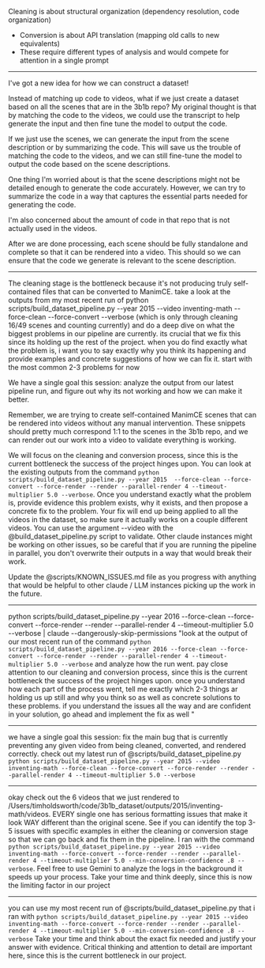  Cleaning is about structural organization (dependency resolution, code organization)
  - Conversion is about API translation (mapping old calls to new equivalents)
  - These require different types of analysis and would compete for attention in a single prompt


----
I've got a new idea for how we can construct a dataset!

Instead of matching up code to videos, what if we just create a dataset based on all the scenes that are in the 3b1b repo? My original thought is that by matching the code to the videos, we could use the transcript to help generate the input and then fine tune the model to output the code. 

If we just use the scenes, we can generate the input from the scene description or by summarizing the code. This will save us the trouble of matching the code to the videos, and we can still fine-tune the model to output the code based on the scene descriptions.

One thing I'm worried about is that the scene descriptions might not be detailed enough to generate the code accurately. However, we can try to summarize the code in a way that captures the essential parts needed for generating the code.

I'm also concerned about the amount of code in that repo that is not actually used in the videos. 

After we are done processing, each scene should be fully standalone and complete so that it can be rendered into a video. This should  so we can ensure that the code we generate is relevant to the scene description.

---
The cleaning stage is the bottleneck because it's not producing truly self-contained files that can be converted to ManimCE. take a look at the outputs from my most recent run of python scripts/build_dataset_pipeline.py --year 2015 --video inventing-math --force-clean --force-convert  --verbose (which is only through cleaning 16/49 scenes and counting currently) and do a deep dive on what  the biggest problems in our pipeline are currently. its crucial that we fix this since its holding up the rest of the project. when you do find exactly what the problem is, i want you to say exactly why you think its happening and provide examples and concrete suggestions of how we can fix it. start with the most common 2-3 problems for now  


We have a single goal this session: analyze the output from our latest pipeline run, and figure out why its not working and how we can make it better. 

Remember, we are trying to create self-contained ManimCE scenes that can be rendered into videos without any manual intervention. These snippets should pretty much correspond 1:1 to the scenes in the 3b1b repo, and we can render out our work into a video to validate everything is working.


We will focus on the cleaning and conversion process, since this is the current bottleneck the success of the project hinges upon. You can look at the existing outputs from the command `python scripts/build_dataset_pipeline.py --year 2015  --force-clean --force-convert --force-render --render --parallel-render 4 --timeout-multiplier 5.0 --verbose`. Once you understand exactly what the problem is, provide evidence this problem exists, why it exists, and then propose a concrete fix to the problem. Your fix will end up being applied to all the videos in the dataset, so make sure it actually works on a couple different videos. You can use the argument --video with the @build_dataset_pipeline.py script to validate. Other claude instances might be working on other issues, so be careful that if you are running the pipeline in parallel, you don't overwrite their outputs in a way that would break their work.

Update the @scripts/KNOWN_ISSUES.md file as you progress with anything that would be helpful to other claude / LLM instances picking up the work in the future. 

----

python scripts/build_dataset_pipeline.py --year 2016 --force-clean --force-convert --force-render --render --parallel-render 4 --timeout-multiplier 5.0 --verbose | claude --dangerously-skip-permissions "look at the output of our most recent run of the command `python scripts/build_dataset_pipeline.py --year 2016 --force-clean --force-convert --force-render --render --parallel-render 4 --timeout-multiplier 5.0 --verbose` and analyze how the run went. pay close attention to our cleaning and conversion process, since this is the current bottleneck the success of the project hinges upon. once you understand how each part of the process went, tell me exactly which 2-3 things ar holding us up still and why you think so as well as concrete solutions to these problems. if you understand the issues all the way and are confident in your solution, go ahead and implement the fix as well "

----
we have a single goal this session: fix the main bug that is currently preventing any given video from being cleaned, converted, and rendered correctly. check out my latest run of @scripts/build_dataset_pipeline.py `python scripts/build_dataset_pipeline.py --year 2015 --video inventing-math --force-clean --force-convert --force-render --render --parallel-render 4 --timeout-multiplier 5.0 --verbose`


---
okay check out the 6 videos that we just rendered to /Users/timholdsworth/code/3b1b_dataset/outputs/2015/inventing-math/videos. EVERY single one has serious formatting issues that make it look WAY different than the original scene. See if you can identify the top 3-5 issues with specific examples in either the cleaning or conversion stage so that we can go back and fix them in the    pipeline. I ran with the command `python scripts/build_dataset_pipeline.py --year 2015 --video inventing-math --force-convert --force-render --render --parallel-render 4 --timeout-multiplier 5.0 --min-conversion-confidence .8 --verbose`. Feel free to use Gemini to analyze the logs in the background   it speeds up your process. Take your time and think deeply, since this is now the limiting factor in our   project       

----
you can use my most recent run of @scripts/build_dataset_pipeline.py that i ran with `python scripts/build_dataset_pipeline.py --year 2015 --video inventing-math --force-convert --force-render --render --parallel-render 4 --timeout-multiplier 5.0 --min-conversion-confidence .8 --verbose` Take your time and think about the exact fix needed and justify your answer with evidence. Critical thinking and     attention to detail are important here, since this is the current bottleneck in our project. 